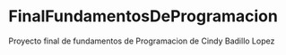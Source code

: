 # FinalFundamentosDeProgramacion
Proyecto final de fundamentos de Programacion de Cindy Badillo Lopez
